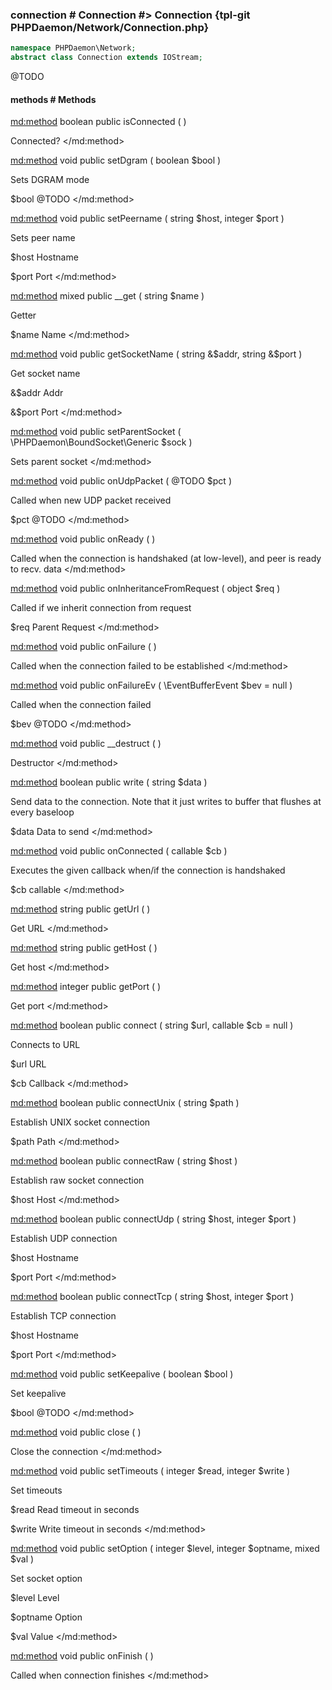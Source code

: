 ### connection # Connection #> Connection {tpl-git PHPDaemon/Network/Connection.php}

```php
namespace PHPDaemon\Network;
abstract class Connection extends IOStream;
```

@TODO

#### methods # Methods

<md:method>
boolean public isConnected ( )

Connected?
</md:method>

<md:method>
void public setDgram ( boolean $bool )

Sets DGRAM mode

$bool
@TODO
</md:method>

<md:method>
void public setPeername ( string $host, integer $port )

Sets peer name

$host
Hostname

$port
Port
</md:method>

<md:method>
mixed public __get ( string $name )

Getter

$name
Name
</md:method>

<md:method>
void public getSocketName ( string &$addr, string &$port )

Get socket name

&$addr
Addr

&$port
Port
</md:method>

<md:method>
void public setParentSocket ( \PHPDaemon\BoundSocket\Generic $sock )

Sets parent socket
</md:method>

<md:method>
void public onUdpPacket ( @TODO $pct )

Called when new UDP packet received

$pct
@TODO
</md:method>

<md:method>
void public onReady ( )

Called when the connection is handshaked (at low-level), and peer is ready to recv. data
</md:method>

<md:method>
void public onInheritanceFromRequest ( object $req )

Called if we inherit connection from request

$req
Parent Request
</md:method>

<md:method>
void public onFailure ( )

Called when the connection failed to be established
</md:method>

<md:method>
void public onFailureEv ( \EventBufferEvent $bev = null )

Called when the connection failed

$bev
@TODO
</md:method>

<md:method>
void public __destruct ( )

Destructor
</md:method>

<md:method>
boolean public write ( string $data )

Send data to the connection. Note that it just writes to buffer that flushes at every baseloop

$data
Data to send
</md:method>

<md:method>
void public onConnected ( callable $cb )

Executes the given callback when/if the connection is handshaked

$cb
callable
</md:method>

<md:method>
string public getUrl ( )

Get URL
</md:method>

<md:method>
string public getHost ( )

Get host
</md:method>

<md:method>
integer public getPort ( )

Get port
</md:method>

<md:method>
boolean public connect ( string $url, callable $cb = null )

Connects to URL

$url
URL

$cb
Callback
</md:method>

<md:method>
boolean public connectUnix ( string $path )

Establish UNIX socket connection

$path
Path
</md:method>

<md:method>
boolean public connectRaw ( string $host )

Establish raw socket connection

$host
Host
</md:method>

<md:method>
boolean public connectUdp ( string $host, integer $port )

Establish UDP connection

$host
Hostname

$port
Port
</md:method>

<md:method>
boolean public connectTcp ( string $host, integer $port )

Establish TCP connection

$host
Hostname

$port
Port
</md:method>

<md:method>
void public setKeepalive ( boolean $bool )

Set keepalive

$bool
@TODO
</md:method>

<md:method>
void public close ( )

Close the connection
</md:method>

<md:method>
void public setTimeouts ( integer $read, integer $write )

Set timeouts

$read
Read timeout in seconds

$write
Write timeout in seconds
</md:method>

<md:method>
void public setOption ( integer $level, integer $optname, mixed $val )

Set socket option

$level
Level

$optname
Option

$val
Value
</md:method>

<md:method>
void public onFinish ( )

Called when connection finishes
</md:method>